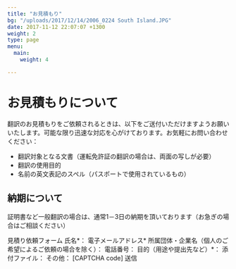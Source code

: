 ```yaml
---
title: "お見積もり"
bg: "/uploads/2017/12/14/2006_0224 South Island.JPG"
date: 2017-11-12 22:07:07 +1300
weight: 2
type: page
menu:
  main:
    weight: 4

---
```

# お見積もりについて
翻訳のお見積もりをご依頼されるときは、以下をご送付いただけますようお願いいたします。可能な限り迅速な対応を心がけております。お気軽にお問い合わせください：
* 翻訳対象となる文書（運転免許証の翻訳の場合は、両面の写しが必要）
* 翻訳の使用目的
* 名前の英文表記のスペル（パスポートで使用されているもの）

## 納期について
証明書など一般翻訳の場合は、通常1－3日の納期を頂いております（お急ぎの場合はご相談ください）

見積り依頼フォーム
氏名*：
電子メールアドレス*
所属団体・企業名（個人のご希望によるご依頼の場合を除く）：
電話番号：
目的（用途や提出先など）*：
添付ファイル：
その他：
[CAPTCHA code]
送信

